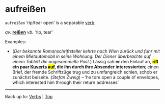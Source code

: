 # aufreißen

`aufreißen` ‘rip/tear open’ is a separable [verb](../../index.md).

*qv.* **[reißen](../../r/re/reissen.md)** *vb.* ‘rip, tear’

Examples:

- (*Der bekannte Romanschriftsteller kehrte nach Wien zurück und fuhr mit einem Mietautomobil in seine Wohnung. Der Diener überbrachte auf einem Tablett die angesammelte Post.*) Lässig sah **er** den Einlauf an, **<mark>riß</mark> ein paar [Kuverts](../../../nouns/k/ku/Kuvert.md) <mark>auf</mark>, die ihn durch ihre Absender interessierten**; einen Brief, der fremde Schriftzüge trug und zu umfangreich schien, schob er zunächst beiseite. (*Stefan Zweig*) – ‘he tore open a couple of envelopes, which interested him through their return addresses’

----

Back up to: [Verbs](../../index.md) | [Top](../../../index.md)
